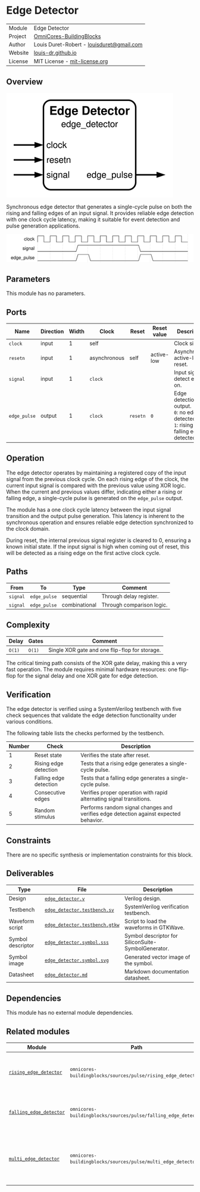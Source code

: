 # Edge Detector

|         |                                                                                  |
| ------- | -------------------------------------------------------------------------------- |
| Module  | Edge Detector                                                                    |
| Project | [OmniCores-BuildingBlocks](https://github.com/Louis-DR/OmniCores-BuildingBlocks) |
| Author  | Louis Duret-Robert - [louisduret@gmail.com](mailto:louisduret@gmail.com)         |
| Website | [louis-dr.github.io](https://louis-dr.github.io)                                 |
| License | MIT License - [mit-license.org](https://mit-license.org)                         |

## Overview

![edge_detector](edge_detector.symbol.svg)

Synchronous edge detector that generates a single-cycle pulse on both the rising and falling edges of an input signal. It provides reliable edge detection with one clock cycle latency, making it suitable for event detection and pulse generation applications.

![edge_detector](edge_detector.wavedrom.svg)

## Parameters

This module has no parameters.

## Ports

| Name         | Direction | Width | Clock        | Reset    | Reset value | Description                                                                                 |
| ------------ | --------- | ----- | ------------ | -------- | ----------- | ------------------------------------------------------------------------------------------- |
| `clock`      | input     | 1     | self         |          |             | Clock signal.                                                                               |
| `resetn`     | input     | 1     | asynchronous | self     | active-low  | Asynchronous active-low reset.                                                              |
| `signal`     | input     | 1     | `clock`      |          |             | Input signal to detect edges on.                                                            |
| `edge_pulse` | output    | 1     | `clock`      | `resetn` | `0`         | Edge detection output.<br/>`0`: no edge detected.<br/>`1`: rising or falling edge detected. |

## Operation

The edge detector operates by maintaining a registered copy of the input signal from the previous clock cycle. On each rising edge of the clock, the current input signal is compared with the previous value using XOR logic. When the current and previous values differ, indicating either a rising or falling edge, a single-cycle pulse is generated on the `edge_pulse` output.

The module has a one clock cycle latency between the input signal transition and the output pulse generation. This latency is inherent to the synchronous operation and ensures reliable edge detection synchronized to the clock domain.

During reset, the internal previous signal register is cleared to 0, ensuring a known initial state. If the input signal is high when coming out of reset, this will be detected as a rising edge on the first active clock cycle.

## Paths

| From     | To           | Type          | Comment                   |
| -------- | ------------ | ------------- | ------------------------- |
| `signal` | `edge_pulse` | sequential    | Through delay register.   |
| `signal` | `edge_pulse` | combinational | Through comparison logic. |

## Complexity

| Delay  | Gates  | Comment                                        |
| ------ | ------ | ---------------------------------------------- |
| `O(1)` | `O(1)` | Single XOR gate and one flip-flop for storage. |

The critical timing path consists of the XOR gate delay, making this a very fast operation. The module requires minimal hardware resources: one flip-flop for the signal delay and one XOR gate for edge detection.

## Verification

The edge detector is verified using a SystemVerilog testbench with five check sequences that validate the edge detection functionality under various conditions.

The following table lists the checks performed by the testbench.

| Number | Check                  | Description                                                                           |
| ------ | ---------------------- | ------------------------------------------------------------------------------------- |
| 1      | Reset state            | Verifies the state after reset.                                                       |
| 2      | Rising edge detection  | Tests that a rising edge generates a single-cycle pulse.                              |
| 3      | Falling edge detection | Tests that a falling edge generates a single-cycle pulse.                             |
| 4      | Consecutive edges      | Verifies proper operation with rapid alternating signal transitions.                  |
| 5      | Random stimulus        | Performs random signal changes and verifies edge detection against expected behavior. |

## Constraints

There are no specific synthesis or implementation constraints for this block.

## Deliverables

| Type              | File                                                           | Description                                         |
| ----------------- | -------------------------------------------------------------- | --------------------------------------------------- |
| Design            | [`edge_detector.v`](edge_detector.v)                           | Verilog design.                                     |
| Testbench         | [`edge_detector.testbench.sv`](edge_detector.testbench.sv)     | SystemVerilog verification testbench.               |
| Waveform script   | [`edge_detector.testbench.gtkw`](edge_detector.testbench.gtkw) | Script to load the waveforms in GTKWave.            |
| Symbol descriptor | [`edge_detector.symbol.sss`](edge_detector.symbol.sss)         | Symbol descriptor for SiliconSuite-SymbolGenerator. |
| Symbol image      | [`edge_detector.symbol.svg`](edge_detector.symbol.svg)         | Generated vector image of the symbol.               |
| Datasheet         | [`edge_detector.md`](edge_detector.md)                         | Markdown documentation datasheet.                   |

## Dependencies

This module has no external module dependencies.

## Related modules

| Module                                                                       | Path                                                           | Comment                                                          |
| ---------------------------------------------------------------------------- | -------------------------------------------------------------- | ---------------------------------------------------------------- |
| [`rising_edge_detector`](../rising_edge_detector/rising_edge_detector.md)    | `omnicores-buildingblocks/sources/pulse/rising_edge_detector`  | Edge detector variant for rising edges only.                     |
| [`falling_edge_detector`](../falling_edge_detector/falling_edge_detector.md) | `omnicores-buildingblocks/sources/pulse/falling_edge_detector` | Edge detector variant for falling edges only.                    |
| [`multi_edge_detector`](../multi_edge_detector/multi_edge_detector.md)       | `omnicores-buildingblocks/sources/pulse/multi_edge_detector`   | Edge detector with separate output for rising and falling edges. |
